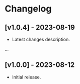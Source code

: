 # Changelog

## [v1.0.4] - 2023-08-19
- Latest changes description.

...

## [v1.0.0] - 2023-08-12
- Initial release.